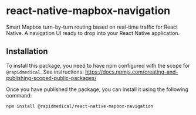# react-native-mapbox-navigation

Smart Mapbox turn-by-turn routing based on real-time traffic for React Native. A navigation UI ready to drop into your React Native application.

## Installation

To install this package, you need to have npm configured with the scope for `@rapidmedical`. See instructions: https://docs.npmjs.com/creating-and-publishing-scoped-public-packages/

Once you have published the package, you can install it using the following command:

```sh
npm install @rapidmedical/react-native-mapbox-navigation
```
